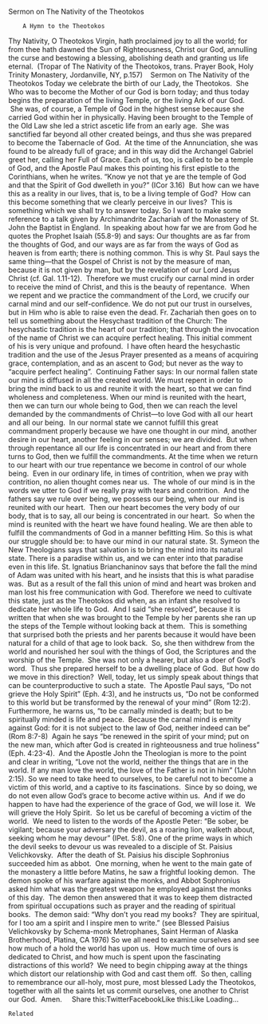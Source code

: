 Sermon on The Nativity of the Theotokos

		A Hymn to the Theotokos 
Thy Nativity, O Theotokos Virgin, hath proclaimed joy to all the world; for from thee hath dawned the Sun of Righteousness, Christ our God, annulling the curse and bestowing a blessing, abolishing death and granting us life eternal.  (Tropar of The Nativity of the Theotokos, trans. Prayer Book, Holy Trinity Monastery, Jordanville, NY, p.157)   
Sermon on The Nativity of the Theotokos 
Today we celebrate the birth of our Lady, the Theotokos.  She Who was to become the Mother of our God is born today; and thus today begins the preparation of the living Temple, or the living Ark of our God.  She was, of course, a Temple of God in the highest sense because she carried God within her in physically. Having been brought to the Temple of the Old Law she led a strict ascetic life from an early age.  She was sanctified far beyond all other created beings, and thus she was prepared to become the Tabernacle of God.  At the time of the Annunciation, she was found to be already full of grace; and in this way did the Archangel Gabriel greet her, calling her Full of Grace.
Each of us, too, is called to be a temple of God, and the Apostle Paul makes this pointing his first epistle to the Corinthians, when he writes. “Know ye not that ye are the temple of God and that the Spirit of God dwelleth in you?” (ICor 3.16)  But how can we have this as a reality in our lives, that is, to be a living temple of God?  How can this become something that we clearly perceive in our lives?  This is something which we shall try to answer today.
So I want to make some reference to a talk given by Archimandrite Zachariah of the Monastery of St. John the Baptist in England.  In speaking about how far we are from God he quotes the Prophet Isaiah (55.8-9) and says:
Our thoughts are as far from the thoughts of God, and our ways are as far from the ways of God as heaven is from earth; there is nothing common. This is why St. Paul says the same thing—that the Gospel of Christ is not by the measure of man, because it is not given by man, but by the revelation of our Lord Jesus Christ (cf. Gal. 1.11-12).  Therefore we must crucify our carnal mind in order to receive the mind of Christ, and this is the beauty of repentance.  When we repent and we practice the commandment of the Lord, we crucify our carnal mind and our self-confidence. We do not put our trust in ourselves, but in Him who is able to raise even the dead. 
Fr. Zachariah then goes on to tell us something about the Hesychast tradition of the Church:
The hesychastic tradition is the heart of our tradition; that through the invocation of the name of Christ we can acquire perfect healing. 
This initial comment of his is very unique and profound.  I have often heard the hesychastic tradition and the use of the Jesus Prayer presented as a means of acquiring grace, contemplation, and as an ascent to God; but never as the way to “acquire perfect healing”.  Continuing Father says:
In our normal fallen state our mind is diffused in all the created world. We must repent in order to bring the mind back to us and reunite it with the heart, so that we can find wholeness and completeness. When our mind is reunited with the heart, then we can turn our whole being to God, then we can reach the level demanded by the commandments of Christ—to love God with all our heart and all our being.  In our normal state we cannot fulfill this great commandment properly because we have one thought in our mind, another desire in our heart, another feeling in our senses; we are divided.  But when through repentance all our life is concentrated in our heart and from there turns to God, then we fulfill the commandments.
At the time when we return to our heart with our true repentance we become in control of our whole being.  Even in our ordinary life, in times of contrition, when we pray with contrition, no alien thought comes near us.  The whole of our mind is in the words we utter to God if we really pray with tears and contrition.  And the fathers say we rule over being, we possess our being, when our mind is reunited with our heart.  Then our heart becomes the very body of our body, that is to say, all our being is concentrated in our heart.  So when the mind is reunited with the heart we have found healing. We are then able to fulfill the commandments of God in a manner befitting Him.
So this is what our struggle should be: to have our mind in our natural state. St. Symeon the New Theologians says that salvation is to bring the mind into its natural state. There is a paradise within us, and we can enter into that paradise even in this life. St. Ignatius Brianchaninov says that before the fall the mind of Adam was united with his heart, and he insists that this is what paradise was.  But as a result of the fall this union of mind and heart was broken and man lost his free communication with God.
Therefore we need to cultivate this state, just as the Theotokos did when, as an infant she resolved to dedicate her whole life to God.  And I said “she resolved”, because it is written that when she was brought to the Temple by her parents she ran up the steps of the Temple without looking back at them.  This is something that surprised both the priests and her parents because it would have been natural for a child of that age to look back.  So, she then withdrew from the world and nourished her soul with the things of God, the Scriptures and the worship of the Temple.  She was not only a hearer, but also a doer of God’s word.  Thus she prepared herself to be a dwelling place of God.  But how do we move in this direction? 
Well, today, let us simply speak about things that can be counterproductive to such a state.  The Apostle Paul says, “Do not grieve the Holy Spirit” (Eph. 4:3), and he instructs us, “Do not be conformed to this world but be transformed by the renewal of your mind” (Rom 12:2).  Furthermore, he warns us, “to be carnally minded is death; but to be spiritually minded is life and peace.  Because the carnal mind is enmity against God: for it is not subject to the law of God, neither indeed can be” (Rom 8:7-8)  Again he says “be renewed in the spirit of your mind; put on the new man, which after God is created in righteousness and true holiness” (Eph. 4:23-4).  And the Apostle John the Theologian is more to the point and clear in writing, “Love not the world, neither the things that are in the world. If any man love the world, the love of the Father is not in him” (1John 2:15).
So we need to take heed to ourselves, to be careful not to become a victim of this world, and a captive to its fascinations.  Since by so doing, we do not even allow God’s grace to become active within us.  And if we do happen to have had the experience of the grace of God, we will lose it.  We will grieve the Holy Spirit.  So let us be careful of becoming a victim of the world.  We need to listen to the words of the Apostle Peter: “Be sober, be vigilant; because your adversary the devil, as a roaring lion, walketh about, seeking whom he may devour” (IPet. 5:8).
One of the prime ways in which the devil seeks to devour us was revealed to a disciple of St. Paisius Velichkovsky.  After the death of St. Paisius his disciple Sophronius succeeded him as abbot.  One morning, when he went to the main gate of the monastery a little before Matins, he saw a frightful looking demon.  The demon spoke of his warfare against the monks, and Abbot Sophronius asked him what was the greatest weapon he employed against the monks of this day.  The demon then answered that it was to keep them distracted from spiritual occupations such as prayer and the reading of spiritual books.  The demon said: “Why don’t you read my books?  They are spiritual, for I too am a spirit and I inspire men to write.” (see Blessed Paisius Velichkovsky by Schema-monk Metrophanes, Saint Herman of Alaska Brotherhood, Platina, CA 1976)
So we all need to examine ourselves and see how much of a hold the world has upon us.  How much time of ours is dedicated to Christ, and how much is spent upon the fascinating distractions of this world?  We need to begin chipping away at the things which distort our relationship with God and cast them off.  So then, calling to remembrance our all-holy, most pure, most blessed Lady the Theotokos, together with all the saints let us commit ourselves, one another to Christ our God.  Amen.    
Share this:TwitterFacebookLike this:Like Loading...

	Related
			
